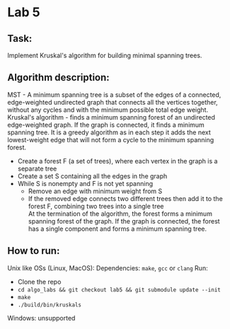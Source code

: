 # Lab 5

## Task:
Implement Kruskal's algorithm for building minimal spanning trees.  

## Algorithm description:
MST - A minimum spanning tree is a subset of the edges of a connected, edge-weighted undirected graph that connects all the vertices together, without any cycles and with the minimum possible total edge weight.
Kruskal's algorithm - finds a minimum spanning forest of an undirected edge-weighted graph. If the graph is connected, it finds a minimum spanning tree. It is a greedy algorithm as in each step it adds the next lowest-weight edge that will not form a cycle to the minimum spanning forest.
- Create a forest F (a set of trees), where each vertex in the graph is a separate tree  
- Create a set S containing all the edges in the graph  
- While S is nonempty and F is not yet spanning  
  - Remove an edge with minimum weight from S  
  - If the removed edge connects two different trees then add it to the forest F, combining two trees into a single tree  
At the termination of the algorithm, the forest forms a minimum spanning forest of the graph. If the graph is connected, the forest has a single component and forms a minimum spanning tree.  

## How to run:
Unix like OSs (Linux, MacOS):
Dependencies: `make`, `gcc` or `clang`
Run:
 - Clone the repo
 - `cd algo_labs && git checkout lab5 && git submodule update --init`
 - `make`
 - `./build/bin/kruskals`

Windows: unsupported

